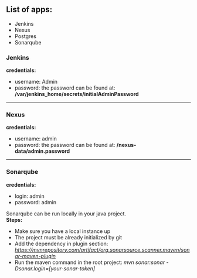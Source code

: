 ## List of apps:
   - Jenkins
   - Nexus
   - Postgres
   - Sonarqube

### Jenkins
**credentials:**
   - username: Admin 
   - password: the password can be found at: **/var/jenkins_home/secrets/initialAdminPassword**

___

### Nexus
**credentials:**
   - username: admin
   - password: the password can be found at: **/nexus-data/admin.password**

___

### Sonarqube
**credentials:**
   - login: admin
   - password: admin

Sonarqube can be run locally in your java project.<br>
**Steps:**
   - Make sure you have a local instance up
   - The project must be already initialized by git
   - Add the dependency in plugin section: *https://mvnrepository.com/artifact/org.sonarsource.scanner.maven/sonar-maven-plugin*
   - Run the maven command in the root project: *mvn sonar:sonar -Dsonar.login=[your-sonar-token]*
